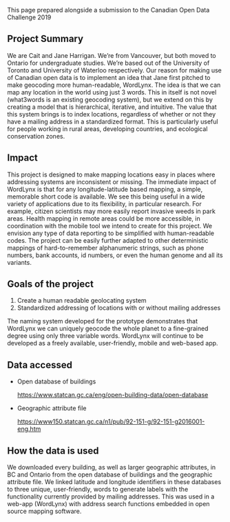 
This page prepared alongside a submission to the Canadian Open Data Challenge 2019 

## Project Summary

We are Cait and Jane Harrigan. We’re from Vancouver, but both moved to Ontario for undergraduate studies. We’re based out of the University of Toronto and University of Waterloo respectively. Our reason for making use of Canadian open data is to implement an idea that Jane first pitched to make geocoding more human-readable, WordLynx. The idea is that we can map any location in the world using just 3 words. This in itself is not novel (what3words is an existing geocoding system), but we extend on this by creating a model that is hierarchical, iterative, and intuitive. The value that this system brings is to index locations, regardless of whether or not they have a mailing address in a standardized format. This is particularly useful for people working in rural areas, developing countries, and ecological conservation zones. 


## Impact 

This project is designed to make mapping locations easy in places where addressing systems are inconsistent or missing. The immediate impact of WordLynx is that for any longitude-latitude based mapping, a simple, memorable short code is available. We see this being useful in a wide variety of applications due to its flexibility, in particular research. For example, citizen scientists may more easily report invasive weeds in park areas. Health mapping in remote areas could be more accessible, in coordination with the mobile tool we intend to create for this project. We envision any type of data reporting to be simplified with human-readable codes. 
The project can be easily further adapted to other deterministic mappings of hard-to-remember alphanumeric strings, such as phone numbers, bank accounts, id numbers, or even the human genome and all its variants. 

## Goals of the project 

1. Create a human readable geolocating system 
2. Standardized addressing of locations with or without mailing addresses

The naming system developed for the prototype demonstrates that WordLynx we can uniquely geocode the whole planet to a fine-grained degree using only three variable words. WordLynx will continue to be developed as a freely available, user-friendly, mobile and web-based app.

## Data accessed 

* Open database of buildings

	https://www.statcan.gc.ca/eng/open-building-data/open-database 

* Geographic attribute file

	https://www150.statcan.gc.ca/n1/pub/92-151-g/92-151-g2016001-eng.htm  

## How the data is used

We downloaded every building, as well as larger geographic attributes, in BC and Ontario from the open database of buildings and the geographic attribute file. We linked latitude and longitude identifiers in these databases to three unique, user-friendly, words to generate labels with the functionality currently provided by mailing addresses. This was used in a web-app (WordLynx) with address search functions embedded in open source mapping software.
